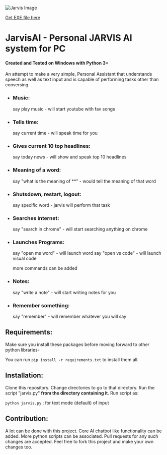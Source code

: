 ![Jarvis Image](https://static.wikia.nocookie.net/marvelcinematicuniverse/images/b/b0/JuARaVeInSy.png/)

[Get EXE file here](https://drive.google.com/file/d/1QqAsz9eL5nMajgHWC19J1zVnXBCeWKP_/view?usp=sharing)

# JarvisAI - Personal JARVIS AI system for PC

#### Created and Tested on Windows with Python 3+

An attempt to make a very simple, Personal Assistant that understands speech as well as text input and is capable of performing tasks other than conversing.

- ### Music:

  say play music - will start youtube with fav songs

- ### Tells time:

  say current time - will speak time for you

- ### Gives current 10 top headlines:

  say today news - will show and speak top 10 headlines

- ### Meaning of a word:

  say "what is the meaning of \*\*" - would tell the meaning of that word

- ### Shutsdown, restart, logout:

  say specific word - jarvis will perform that task

- ### Searches internet:

  say "search in chrome" - will start searching anything on chrome

- ### Launches Programs:

  say "open ms word" - will launch word
  say "open vs code" - will launch visual code

  more commands can be added

- ### Notes:
  say "write a note" - will start writing notes for you
- ### Remember something:
  say "remember" - will remember whatever you will say

## Requirements:

Make sure you install these packages before moving forward to other python libraries-

You can run `pip install -r requirements.txt` to install them all.

## Installation:

Clone this repository. Change directories to go to that directory. Run the script "jarvis.py" **from the directory containing it**.
Run script as:

`python jarvis.py` : for text mode (default) of input

## Contribution:

A lot can be done with this project. Core AI chatbot like functionality can be added. More python scripts can be associated. Pull requests for any such changes are accepted. Feel free to fork this project and make your own changes too.
